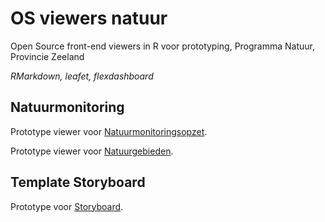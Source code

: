 # OS viewers natuur
Open Source front-end viewers in R voor prototyping, Programma Natuur, Provincie Zeeland

*RMarkdown, leafet, flexdashboard*


## Natuurmonitoring

Prototype viewer voor [Natuurmonitoringsopzet](https://provinciezeeland.github.io/OS_viewers_natuur/monitoring_dashboard.html).

Prototype viewer voor [Natuurgebieden](https://provinciezeeland.github.io/OS_viewers_natuur/gebieden_dashboard_NL.html).

## Template Storyboard
Prototype voor [Storyboard](https://provinciezeeland.github.io/OS_viewers_natuur/storyboard_dashboard.html).
